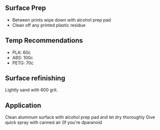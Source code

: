 ## Surface Prep

* Between prints wipe down with alcohol prep pad
* Clean off any printed plastic residue

## Temp Recommendations
* PLA: 60c
* ABS: 100c
* PETG: 70c

## Surface refinishing

Lightly sand with 600 grit.

## Application
Clean aluminum surface with alcohol prep pad and let dry thoroughly
Give quick spray with canned air (If you're dparanoid
<!--stackedit_data:
eyJoaXN0b3J5IjpbLTIxMDI3MTc1NDRdfQ==
-->